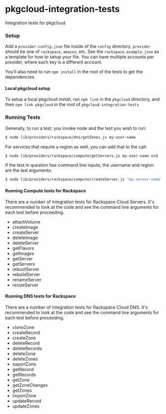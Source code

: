 pkgcloud-integration-tests
==========================

Integration tests for pkgcloud

### Setup

Add a `provider.config.json` file inside of the `config` directory. `provider` should be one of `rackspace`, `amazon`, etc. See the `rackspace.example.json` as a template for how to setup your file. You can have multiple accounts per provider, where each key is a different account.

You'll also need to run `npm install` in the root of the tests to get the dependencies. 

#### Local pkgcloud setup

To setup a local pkgcloud install, run `npm link` in the `pkgcloud` directory, and then `npm link pkgcloud` in the root of  `pkgcloud-integration-tests`

### Running Tests

Generally, to run a test, you invoke node and the test you wish to run:

```bash
$ node lib/providers/rackspace/dns/getZones.js my-user-name
```

For services that require a region as well, you can add that to the call:

```bash
$ node lib/providers/rackspace/compute/getServers.js my-user-name ord
```

If the test in question has command line inputs, the username and region are the last arguments:

```bash
$ node lib/providers/rackspace/compute/createServer.js "my-server-name" "1 GB Performance" "Ubuntu 12.04 LTS (Precise Pangolin) (PVHVM)" my-user-name DFW
```

#### Running Compute tests for Rackspace

There are a number of integration tests for Rackspace Cloud Servers. It's recommended to look at the code and see the command line arguments for each test before proceeding.

- attachVolume
- createImage
- createServer
- deleteImage
- deleteServer
- getFlavors
- getImages
- getServer
- getServers
- rebootServer
- rebuildServer
- renameServer
- resizeServer

#### Running DNS tests for Rackspace

There are a number of integration tests for Rackspace Cloud DNS. It's recommended to look at the code and see the command line arguments for each test before proceeding.

- cloneZone
- createRecord
- createZone
- deleteRecord
- deleteRecords
- deleteZone
- deleteZones
- exportZone
- getRecord
- getRecords
- getZone
- getZoneChanges
- getZones
- importZone
- updateRecord
- updateZones
